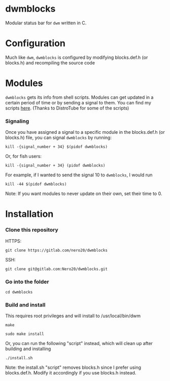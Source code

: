 # dwmblocks
Modular status bar for `dwm` written in C.

# Configuration
Much like `dwm`, `dwmblocks` is configured by modifying blocks.def.h (or blocks.h) and recompiling the source code

# Modules
`dwmblocks` gets its info from shell scripts. Modules can get updated in a certain period of time or by sending a signal to them.
You can find my scripts [here](https://gitlab.com/Nero20/scripts). (Thanks to DistroTube for some of the scripts)

### Signaling
Once you have assigned a signal to a specific module in the blocks.def.h (or blocks.h) file, you can signal `dwmblocks` by running:

`kill -{signal_number + 34} $(pidof dwmblocks)`

Or, for fish users:

`kill -{signal_number + 34} (pidof dwmblocks)`

For example, if I wanted to send the signal 10 to `dwmblocks`, I would run

`kill -44 $(pidof dwmblocks)`

Note: If you want modules to never update on their own, set their time to 0.

# Installation
### Clone this repository
HTTPS:

`git clone https://gitlab.com/nero20/dwmblocks`

SSH:

`git clone git@gitlab.com:Nero20/dwmblocks.git`

### Go into the folder
`cd dwmblocks`

### Build and install
This requires root privileges and will install to /usr/local/bin/dwm

`make`

`sudo make install`

Or, you can run the following "script" instead, which will clean up after building and installing

`./install.sh`

Note: the install.sh "script" removes blocks.h since I prefer using blocks.def.h. Modify it accordingly if you use blocks.h instead.

